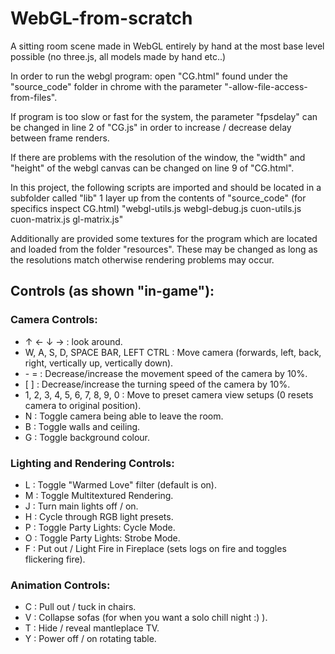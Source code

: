 # WebGL-from-scratch
A sitting room scene made in WebGL entirely by hand at the most base level possible (no three.js, all models made by hand etc..)
  
In order to run the webgl program: open "CG.html" found under the "source_code" folder in chrome with the parameter "-allow-file-access-from-files".

If program is too slow or fast for the system, the parameter "fpsdelay" can be changed in line 2 of "CG.js" 
in order to increase / decrease delay between frame renders.

If there are problems with the resolution of the window, the "width" and "height" of the webgl canvas can be changed on line 9 of "CG.html".

In this project, the following scripts are imported and should be located in a subfolder called "lib" 1 layer up from the contents of "source_code" (for specifics inspect CG.html)
	"webgl-utils.js
	webgl-debug.js
	cuon-utils.js
	cuon-matrix.js
	gl-matrix.js"

Additionally are provided some textures for the program which are located and loaded from the folder "resources".
These may be changed as long as the resolutions match otherwise rendering problems may occur.

## Controls (as shown "in-game"):

### Camera Controls:

* ↑ ← ↓ → : look around.
* W, A, S, D, SPACE BAR, LEFT CTRL : Move camera (forwards, left, back, right, vertically up, vertically down).
* \- = : Decrease/increase the movement speed of the camera by 10%.
* \[   \] : Decrease/increase the turning speed of the camera by 10%.
* 1, 2, 3, 4, 5, 6, 7, 8, 9, 0 : Move to preset camera view setups (0 resets camera to original position).
* N : Toggle camera being able to leave the room.
* B : Toggle walls and ceiling.
* G : Toggle background colour.

### Lighting and Rendering Controls:

* L : Toggle "Warmed Love" filter (default is on).
* M : Toggle Multitextured Rendering.
* J : Turn main lights off / on.
* H : Cycle through RGB light presets.
* P : Toggle Party Lights: Cycle Mode.
* O : Toggle Party Lights: Strobe Mode.
* F : Put out / Light Fire in Fireplace (sets logs on fire and toggles flickering fire).

### Animation Controls:

* C : Pull out / tuck in chairs.
* V : Collapse sofas (for when you want a solo chill night :) ).
* T : Hide / reveal mantleplace TV.
* Y : Power off / on rotating table.
